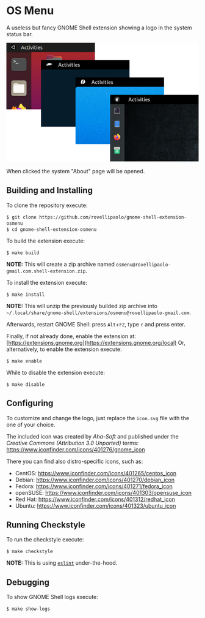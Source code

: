 # OS Menu

A useless but fancy GNOME Shell extension showing a logo in the system status bar.

![Menu](docs/osmenu.png "Screenshot of OS Menu")

 When clicked the system "About" page will be opened.


## Building and Installing

To clone the repository execute:
```shell
$ git clone https://github.com/rovellipaolo/gnome-shell-extension-osmenu
$ cd gnome-shell-extension-osmenu
```

To build the extension execute:
```shell
$ make build
```
**NOTE:** This will create a zip archive named `osmenu@rovellipaolo-gmail.com.shell-extension.zip`.

To install the extension execute:
```shell
$ make install
```
**NOTE:** This will unzip the previously builded zip archive into `~/.local/share/gnome-shell/extensions/osmenu@rovellipaolo-gmail.com`.

Afterwards, restart GNOME Shell: press `Alt`+`F2`, type `r` and press enter.

Finally, if not already done, enable the extension at: [https://extensions.gnome.org](https://extensions.gnome.org/local)
Or, alternatively, to enable the extension execute:
```shell
$ make enable
```
While to disable the extension execute:
```shell
$ make disable
```


## Configuring

To customize and change the logo, just replace the `icon.svg` file with the one of your choice.

The included icon was created by _Aha-Soft_ and published under the _Creative Commons (Attribution 3.0 Unported)_ terms: https://www.iconfinder.com/icons/401276/gnome_icon

There you can find also distro-specific icons, such as:
* CentOS: https://www.iconfinder.com/icons/401265/centos_icon
* Debian: https://www.iconfinder.com/icons/401270/debian_icon
* Fedora: https://www.iconfinder.com/icons/401271/fedora_icon
* openSUSE: https://www.iconfinder.com/icons/401303/opensuse_icon
* Red Hat: https://www.iconfinder.com/icons/401312/redhat_icon
* Ubuntu: https://www.iconfinder.com/icons/401323/ubuntu_icon


## Running Checkstyle

To run the checkstyle execute:
```shell
$ make checkstyle
```
**NOTE:** This is using [`eslint`](https://github.com/eslint/eslint) under-the-hood.


## Debugging

To show GNOME Shell logs execute:
```shell
$ make show-logs
```

